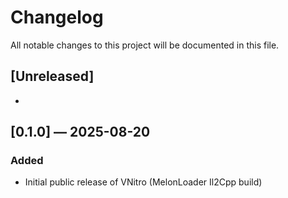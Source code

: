 # Changelog
All notable changes to this project will be documented in this file.

## [Unreleased]
-


## [0.1.0] — 2025-08-20
### Added
- Initial public release of VNitro (MelonLoader Il2Cpp build)